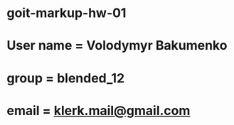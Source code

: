 # goit-markup-hw-01

# User name = Volodymyr Bakumenko

# group = blended_12

# email = klerk.mail@gmail.com
